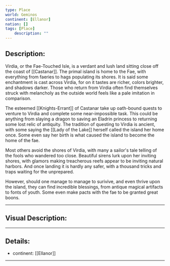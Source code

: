 ```yaml
---
type: Place
world: Geminos
continent: [Ellanor]
nation: []
tags: [Place]
	description: ""
---
```


## Description:

Virdia, or the Fae-Touched Isle, is a verdant and lush land sitting close off the coast of [[Castanar]]. The primal island is home to the Fae, with everything from faeries to hags populating its shores. It is said some enchantment is cast across Virdia, for on it tastes are richer, colors brighter, and shadows darker. Those who return from Virdia often find themselves struck with melancholy as the outside world feels like a pale imitation in comparison.

The esteemed [[Knights-Errant]] of Castanar take up oath-bound quests to venture to Virdia and complete some near-impossible task. This could be anything from slaying a dragon to saving an Eladrin princess to returning some lost relic of antiquity. The tradition of questing to Virdia is ancient, with some saying the [[Lady of the Lake]] herself called the island her home once. Some even say her birth is what caused the island to become the home of the fae.

Most others avoid the shores of Virdia, with many a sailor's tale telling of the fools who wandered too close. Beautiful sirens lurk upon her inviting shores, with glamors making treacherous reefs appear to be inviting natural harbors. And once landing it is hardly any safer, with a thousand tricks and traps waiting for the unprepared.

However, should one manage to manage to surivive, and even thrive upon the island, they can find incredible blessings, from antique magical artifacts to fonts of youth. Some even make pacts with the fae to be granted great boons.

---

## Visual Description:

---
## Details:
- continent: [[Ellanor]]

---





